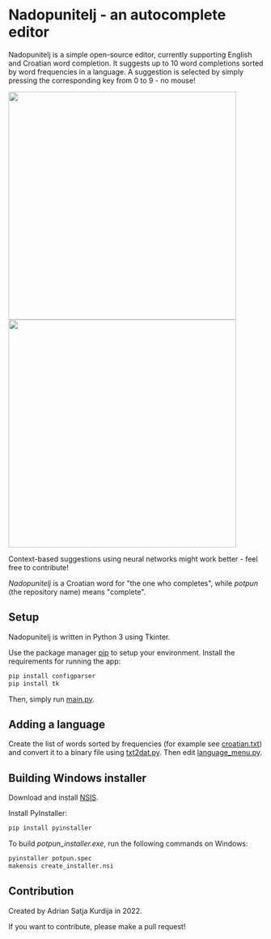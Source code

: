 # Nadopunitelj - an autocomplete editor

Nadopunitelj is a simple open-source editor, currently supporting English and Croatian word completion.
It suggests up to 10 word completions sorted by word frequencies in a language.
A suggestion is selected by simply pressing the corresponding key from 0 to 9 - no mouse!

<span>
<img src="https://blogaritam.files.wordpress.com/2022/06/example_en.png" width="450">
<img src="https://blogaritam.files.wordpress.com/2022/06/hr_example.png" width="450">
</span>

Context-based suggestions using neural networks might work better - feel free to contribute!

<em>Nadopunitelj</em> is a Croatian word for "the one who completes", while <em>potpun</em> (the repository name) means "complete".

## Setup

Nadopunitelj is written in Python 3 using Tkinter.

Use the package manager [pip](https://pip.pypa.io/en/stable) to setup your environment.
Install the requirements for running the app:

```bash
pip install configparser
pip install tk
```

Then, simply run [main.py](./main.py).

## Adding a language

Create the list of words sorted by frequencies (for example see [croatian.txt](./dictionaries/croatian.txt))
and convert it to a binary file using [txt2dat.py](./dictionaries/txt2dat.py). Then edit [language_menu.py](./language_menu.py).

## Building Windows installer

Download and install [NSIS](https://nsis.sourceforge.io/Download).

Install PyInstaller:

```bash
pip install pyinstaller
```

To build <em>potpun_installer.exe</em>, run the following commands on Windows:

```bash
pyinstaller potpun.spec
makensis create_installer.nsi
```

## Contribution

Created by Adrian Satja Kurdija in 2022.

If you want to contribute, please make a pull request!
